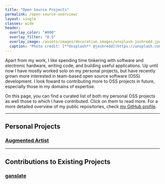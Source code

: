 ```yaml
---
title: "Open Source Projects"
permalink: /open-source-overview/
layout: single
classes: wide
header:
  overlay_color: "#000"
  overlay_filter: "0.5"
  overlay_image: /assets/images/decoration_images/unsplash-joshredd.jpg
  caption: "Photo credit: [**Unsplash** @joshredd](https://unsplash.com/@joshredd)"
---
```


Apart from my work, I like spending time tinkering with software and electronic hardware, writing code, and building useful applications. Up until now I have mostly worked solo on my personal projects, but have recently grown more interested in team-based open source software (OSS) development. I look foward to contributing more to OSS projects in future, especially those in my domains of expertise.

On this page, you can find a curated list of both my personal OSS projects as well those to which I have contributed. Click on them to read more. For a more detailed overview of my public repositories, check [my GitHub profile](https://github.com/cnmy-ro/).



--------------------
## Personal Projects

### [Augmented Artist](open_source_projects/personal_projects/augmented-artist.md)



-------------------------------------
## Contributions to Existing Projects

### [ganslate](open_source_projects/contributions/ganslate.md)